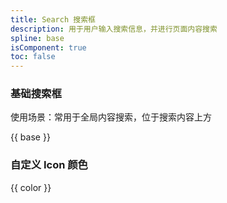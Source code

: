 ```yaml
---
title: Search 搜索框
description: 用于用户输入搜索信息，并进行页面内容搜索
spline: base
isComponent: true
toc: false
---
```


### 基础搜索框

使用场景：常用于全局内容搜索，位于搜索内容上方

{{ base }}

### 自定义 Icon 颜色

{{ color }}
